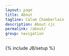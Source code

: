 ```yaml
---
layout: page
title: About
tagline: Calum Chamberlain
description: About cjc
permalink: /about/
group: navigation
---
```

{% include JB/setup %}
